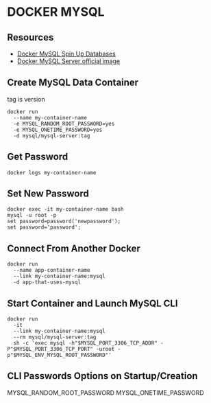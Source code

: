 # DOCKER MYSQL

## Resources

- [Docker MySQL Spin Up Databases](http://blog.awolski.com/using-docker-to-spin-up-databases-for-development/)
- [Docker MySQL Server official image](https://hub.docker.com/r/mysql/mysql-server/)

## Create MySQL Data Container

tag is version

```console
docker run
  --name my-container-name
  -e MYSQL_RANDOM_ROOT_PASSWORD=yes
  -e MYSQL_ONETIME_PASSWORD=yes
  -d mysql/mysql-server:tag
```

## Get Password

```console
docker logs my-container-name
```

## Set New Password

```console
docker exec -it my-container-name bash
mysql -u root -p
set password=password('newpassword');
set password='password';
```

## Connect From Another Docker

```console
docker run
  --name app-container-name
  --link my-container-name:mysql
  -d app-that-uses-mysql
```

## Start Container and Launch MySQL CLI

```console
docker run
  -it
  --link my-container-name:mysql
  --rm mysql/mysql-server:tag
  sh -c 'exec mysql -h"$MYSQL_PORT_3306_TCP_ADDR" -P"$MYSQL_PORT_3306_TCP_PORT" -uroot -p"$MYSQL_ENV_MYSQL_ROOT_PASSWORD"'
```

## CLI Passwords Options on Startup/Creation

MYSQL_RANDOM_ROOT_PASSWORD
MYSQL_ONETIME_PASSWORD
